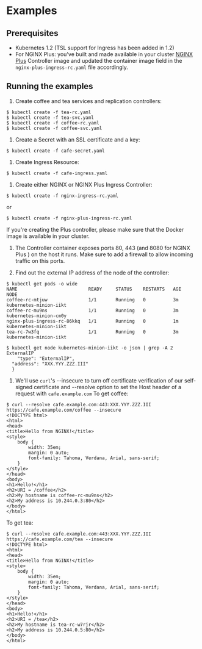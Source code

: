 # Examples

## Prerequisites

* Kubernetes 1.2 (TSL support for Ingress has been added in 1.2)
* For NGINX Plus: you've built and made available in your cluster
[NGINX Plus](https://github.com/nginxinc/kubernetes-ingress/tree/master/nginx-plus-controller) Controller
image and updated the container image field in the ```nginx-plus-ingress-rc.yaml``` file accordingly.

## Running the examples

1. Create coffee and tea services and replication controllers:

  ```
  $ kubectl create -f tea-rc.yaml
  $ kubectl create -f tea-svc.yaml
  $ kubectl create -f coffee-rc.yaml
  $ kubectl create -f coffee-svc.yaml
  ```
1. Create a Secret with an SSL certificate and a key:
  ```
  $ kubectl create -f cafe-secret.yaml
  ```

1. Create Ingress Resource:
  ```
  $ kubectl create -f cafe-ingress.yaml
  ```

1. Create either NGINX or NGINX Plus Ingress Controller:
  ```
  $ kubectl create -f nginx-ingress-rc.yaml
  ```
  or
  ```
  $ kubectl create -f nginx-plus-ingress-rc.yaml
  ```
  If you're creating the Plus controller, please make sure that the Docker image
  is available in your cluster.

1. The Controller container exposes ports 80, 443 (and 8080 for NGINX Plus )
on the host it runs. Make sure to add a firewall to allow incoming traffic
on this ports.

1. Find out the external IP address of the node of the controller:
  ```
  $ kubectl get pods -o wide
  NAME                          READY     STATUS    RESTARTS   AGE       NODE
  coffee-rc-mtjuw               1/1       Running   0          3m        kubernetes-minion-iikt
  coffee-rc-mu9ns               1/1       Running   0          3m        kubernetes-minion-cm0y
  nginx-plus-ingress-rc-86kkq   1/1       Running   0          1m        kubernetes-minion-iikt
  tea-rc-7w3fq                  1/1       Running   0          3m        kubernetes-minion-iikt
  ```

  ```
  $ kubectl get node kubernetes-minion-iikt -o json | grep -A 2 ExternalIP
      "type": "ExternalIP",
    "address": "XXX.YYY.ZZZ.III"
    }
  ```


1. We'll use ```curl```'s --insecure to turn off certificate verification of our self-signed
certificate and --resolve option to set the Host header of a request with ```cafe.example.com```
  To get coffee:
  ```
  $ curl --resolve cafe.example.com:443:XXX.YYY.ZZZ.III https://cafe.example.com/coffee --insecure
  <!DOCTYPE html>
  <html>
  <head>
  <title>Hello from NGINX!</title>
  <style>
      body {
          width: 35em;
          margin: 0 auto;
          font-family: Tahoma, Verdana, Arial, sans-serif;
      }
  </style>
  </head>
  <body>
  <h1>Hello!</h1>
  <h2>URI = /coffee</h2>
  <h2>My hostname is coffee-rc-mu9ns</h2>
  <h2>My address is 10.244.0.3:80</h2>
  </body>
  </html>
  ```
  To get tea:
  ```
  $ curl --resolve cafe.example.com:443:XXX.YYY.ZZZ.III https://cafe.example.com/tea --insecure
  <!DOCTYPE html>
  <html>
  <head>
  <title>Hello from NGINX!</title>
  <style>
      body {
          width: 35em;
          margin: 0 auto;
          font-family: Tahoma, Verdana, Arial, sans-serif;
      }
  </style>
  </head>
  <body>
  <h1>Hello!</h1>
  <h2>URI = /tea</h2>
  <h2>My hostname is tea-rc-w7rjr</h2>
  <h2>My address is 10.244.0.5:80</h2>
  </body>
  </html>
  ```
